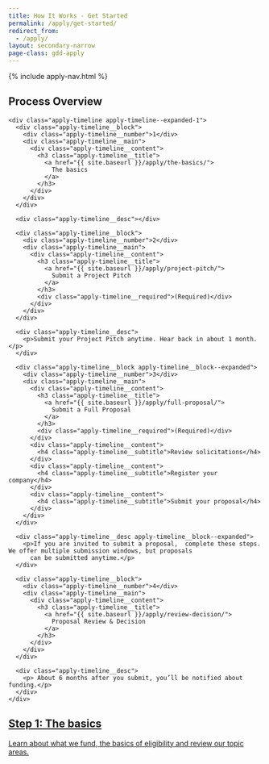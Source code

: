 ```yaml
---
title: How It Works - Get Started
permalink: /apply/get-started/
redirect_from:
  - /apply/
layout: secondary-narrow
page-class: gdd-apply
---
```

<head>
  <script type="text/javascript">
setTimeout(function(){var a=document.createElement("script");
var b=document.getElementsByTagName("script")[0];
a.src=document.location.protocol+"//script.crazyegg.com/pages/scripts/0041/5508.js?"+Math.floor(new Date().getTime()/3600000);
a.async=true;a.type="text/javascript";b.parentNode.insertBefore(a,b)}, 1);
</script>
</head>

{% include apply-nav.html %}
<section class="usa-section full-bleed-bg--blue">
  <div class="apply-timeline__wrapper">
    <h2>Process Overview</h2>

    <div class="apply-timeline apply-timeline--expanded-1">
      <div class="apply-timeline__block">
        <div class="apply-timeline__number">1</div>
        <div class="apply-timeline__main">
          <div class="apply-timeline__content">
            <h3 class="apply-timeline__title">
              <a href="{{ site.baseurl }}/apply/the-basics/">
                The basics
              </a>
            </h3>
          </div>
        </div>
      </div>

      <div class="apply-timeline__desc"></div>

      <div class="apply-timeline__block">
        <div class="apply-timeline__number">2</div>
        <div class="apply-timeline__main">
          <div class="apply-timeline__content">
            <h3 class="apply-timeline__title">
              <a href="{{ site.baseurl }}/apply/project-pitch/">
                Submit a Project Pitch
              </a>
            </h3>
            <div class="apply-timeline__required">(Required)</div>
          </div>
        </div>
      </div>

      <div class="apply-timeline__desc">
        <p>Submit your Project Pitch anytime. Hear back in about 1 month.</p>
      </div>

      <div class="apply-timeline__block apply-timeline__block--expanded">
        <div class="apply-timeline__number">3</div>
        <div class="apply-timeline__main">
          <div class="apply-timeline__content">
            <h3 class="apply-timeline__title">
              <a href="{{ site.baseurl }}/apply/full-proposal/">
                Submit a Full Proposal
              </a>
            </h3>
            <div class="apply-timeline__required">(Required)</div>
          </div>
          <div class="apply-timeline__content">
            <h4 class="apply-timeline__subtitle">Review solicitations</h4>
          </div>
          <div class="apply-timeline__content">
            <h4 class="apply-timeline__subtitle">Register your company</h4>
          </div>
          <div class="apply-timeline__content">
            <h4 class="apply-timeline__subtitle">Submit your proposal</h4>
          </div>
        </div>
      </div>

      <div class="apply-timeline__desc apply-timeline__block--expanded">
        <p>If you are invited to submit a proposal,  complete these steps. We offer multiple submission windows, but proposals
          can be submitted anytime.</p>
      </div>

      <div class="apply-timeline__block">
        <div class="apply-timeline__number">4</div>
        <div class="apply-timeline__main">
          <div class="apply-timeline__content">
            <h3 class="apply-timeline__title">
              <a href="{{ site.baseurl }}/apply/review-decision/">
                Proposal Review & Decision
              </a>
            </h3>
          </div>
        </div>
      </div>

      <div class="apply-timeline__desc">
        <p> About 6 months after you submit, you’ll be notified about funding.</p>
      </div>
    </div>
  </div>
</section>
<section class="usa-section full-bleed-bg">
  <div class="step-banner">
    <a class="step-banner__content"
      href="{{ site.baseurl }}/apply/the-basics/">
      <h2>Step 1: The basics</h2>
      <p>Learn about what we fund, the basics of eligibility and review our topic areas.</p>
    </a>
  </div>
</section>
